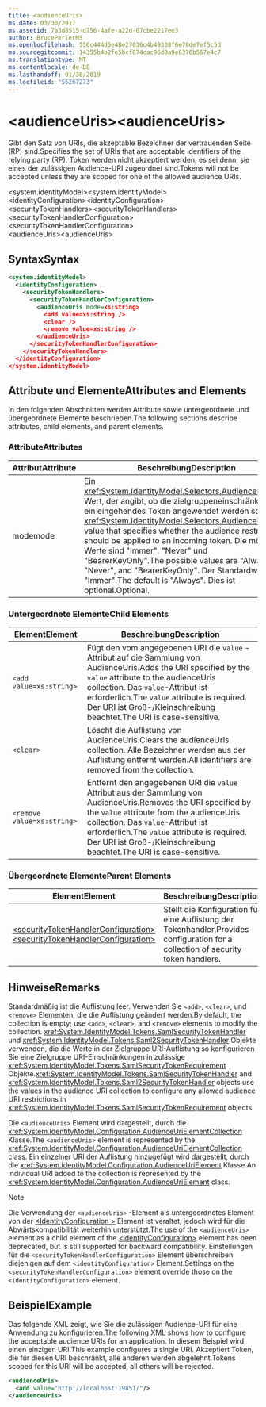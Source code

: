 ```yaml
---
title: <audienceUris>
ms.date: 03/30/2017
ms.assetid: 7a3d8515-d756-4afe-a22d-07cbe2217ee3
author: BrucePerlerMS
ms.openlocfilehash: 556c444d5e48e27036c4b49338f6e70de7ef5c5d
ms.sourcegitcommit: 14355b4b2fe5bcf874cac96d0a9e6376b567e4c7
ms.translationtype: MT
ms.contentlocale: de-DE
ms.lasthandoff: 01/30/2019
ms.locfileid: "55267273"
---
```

# <a name="audienceuris"></a><span data-ttu-id="7ed7c-101">\<audienceUris></span><span class="sxs-lookup"><span data-stu-id="7ed7c-101">\<audienceUris></span></span>
<span data-ttu-id="7ed7c-102">Gibt den Satz von URIs, die akzeptable Bezeichner der vertrauenden Seite (RP) sind.</span><span class="sxs-lookup"><span data-stu-id="7ed7c-102">Specifies the set of URIs that are acceptable identifiers of the relying party (RP).</span></span> <span data-ttu-id="7ed7c-103">Token werden nicht akzeptiert werden, es sei denn, sie eines der zulässigen Audience-URI zugeordnet sind.</span><span class="sxs-lookup"><span data-stu-id="7ed7c-103">Tokens will not be accepted unless they are scoped for one of the allowed audience URIs.</span></span>  
  
 <span data-ttu-id="7ed7c-104">\<system.identityModel></span><span class="sxs-lookup"><span data-stu-id="7ed7c-104">\<system.identityModel></span></span>  
<span data-ttu-id="7ed7c-105">\<identityConfiguration></span><span class="sxs-lookup"><span data-stu-id="7ed7c-105">\<identityConfiguration></span></span>  
<span data-ttu-id="7ed7c-106">\<securityTokenHandlers></span><span class="sxs-lookup"><span data-stu-id="7ed7c-106">\<securityTokenHandlers></span></span>  
<span data-ttu-id="7ed7c-107">\<securityTokenHandlerConfiguration></span><span class="sxs-lookup"><span data-stu-id="7ed7c-107">\<securityTokenHandlerConfiguration></span></span>  
<span data-ttu-id="7ed7c-108">\<audienceUris></span><span class="sxs-lookup"><span data-stu-id="7ed7c-108">\<audienceUris></span></span>  
  
## <a name="syntax"></a><span data-ttu-id="7ed7c-109">Syntax</span><span class="sxs-lookup"><span data-stu-id="7ed7c-109">Syntax</span></span>  
  
```xml  
<system.identityModel>  
  <identityConfiguration>  
    <securityTokenHandlers>  
      <securityTokenHandlerConfiguration>  
        <audienceUris mode=xs:string>  
          <add value=xs:string />  
          <clear />  
          <remove value=xs:string />  
        </audienceUris>  
      </securityTokenHandlerConfiguration>  
    </securityTokenHandlers>  
  </identityConfiguration>  
</system.identityModel>  
```  
  
## <a name="attributes-and-elements"></a><span data-ttu-id="7ed7c-110">Attribute und Elemente</span><span class="sxs-lookup"><span data-stu-id="7ed7c-110">Attributes and Elements</span></span>  
 <span data-ttu-id="7ed7c-111">In den folgenden Abschnitten werden Attribute sowie untergeordnete und übergeordnete Elemente beschrieben.</span><span class="sxs-lookup"><span data-stu-id="7ed7c-111">The following sections describe attributes, child elements, and parent elements.</span></span>  
  
### <a name="attributes"></a><span data-ttu-id="7ed7c-112">Attribute</span><span class="sxs-lookup"><span data-stu-id="7ed7c-112">Attributes</span></span>  
  
|<span data-ttu-id="7ed7c-113">Attribut</span><span class="sxs-lookup"><span data-stu-id="7ed7c-113">Attribute</span></span>|<span data-ttu-id="7ed7c-114">Beschreibung</span><span class="sxs-lookup"><span data-stu-id="7ed7c-114">Description</span></span>|  
|---------------|-----------------|  
|<span data-ttu-id="7ed7c-115">mode</span><span class="sxs-lookup"><span data-stu-id="7ed7c-115">mode</span></span>|<span data-ttu-id="7ed7c-116">Ein <xref:System.IdentityModel.Selectors.AudienceUriMode> Wert, der angibt, ob die zielgruppeneinschränkung auf ein eingehendes Token angewendet werden soll.</span><span class="sxs-lookup"><span data-stu-id="7ed7c-116">An <xref:System.IdentityModel.Selectors.AudienceUriMode> value that specifies whether the audience restriction should be applied to an incoming token.</span></span> <span data-ttu-id="7ed7c-117">Die möglichen Werte sind "Immer", "Never" und "BearerKeyOnly".</span><span class="sxs-lookup"><span data-stu-id="7ed7c-117">The possible values are "Always", "Never", and "BearerKeyOnly".</span></span> <span data-ttu-id="7ed7c-118">Der Standardwert ist "Immer".</span><span class="sxs-lookup"><span data-stu-id="7ed7c-118">The default is "Always".</span></span> <span data-ttu-id="7ed7c-119">Dies ist optional.</span><span class="sxs-lookup"><span data-stu-id="7ed7c-119">Optional.</span></span>|  
  
### <a name="child-elements"></a><span data-ttu-id="7ed7c-120">Untergeordnete Elemente</span><span class="sxs-lookup"><span data-stu-id="7ed7c-120">Child Elements</span></span>  
  
|<span data-ttu-id="7ed7c-121">Element</span><span class="sxs-lookup"><span data-stu-id="7ed7c-121">Element</span></span>|<span data-ttu-id="7ed7c-122">Beschreibung</span><span class="sxs-lookup"><span data-stu-id="7ed7c-122">Description</span></span>|  
|-------------|-----------------|  
|`<add value=xs:string>`|<span data-ttu-id="7ed7c-123">Fügt den vom angegebenen URI die `value` -Attribut auf die Sammlung von AudienceUris.</span><span class="sxs-lookup"><span data-stu-id="7ed7c-123">Adds the URI specified by the `value` attribute to the audienceUris collection.</span></span> <span data-ttu-id="7ed7c-124">Das `value`-Attribut ist erforderlich.</span><span class="sxs-lookup"><span data-stu-id="7ed7c-124">The `value` attribute is required.</span></span> <span data-ttu-id="7ed7c-125">Der URI ist Groß-/Kleinschreibung beachtet.</span><span class="sxs-lookup"><span data-stu-id="7ed7c-125">The URI is case-sensitive.</span></span>|  
|`<clear>`|<span data-ttu-id="7ed7c-126">Löscht die Auflistung von AudienceUris.</span><span class="sxs-lookup"><span data-stu-id="7ed7c-126">Clears the audienceUris collection.</span></span> <span data-ttu-id="7ed7c-127">Alle Bezeichner werden aus der Auflistung entfernt werden.</span><span class="sxs-lookup"><span data-stu-id="7ed7c-127">All identifiers are removed from the collection.</span></span>|  
|`<remove value=xs:string>`|<span data-ttu-id="7ed7c-128">Entfernt den angegebenen URI die `value` Attribut aus der Sammlung von AudienceUris.</span><span class="sxs-lookup"><span data-stu-id="7ed7c-128">Removes the URI specified by the `value` attribute from the audienceUris collection.</span></span> <span data-ttu-id="7ed7c-129">Das `value`-Attribut ist erforderlich.</span><span class="sxs-lookup"><span data-stu-id="7ed7c-129">The `value` attribute is required.</span></span> <span data-ttu-id="7ed7c-130">Der URI ist Groß-/Kleinschreibung beachtet.</span><span class="sxs-lookup"><span data-stu-id="7ed7c-130">The URI is case-sensitive.</span></span>|  
  
### <a name="parent-elements"></a><span data-ttu-id="7ed7c-131">Übergeordnete Elemente</span><span class="sxs-lookup"><span data-stu-id="7ed7c-131">Parent Elements</span></span>  
  
|<span data-ttu-id="7ed7c-132">Element</span><span class="sxs-lookup"><span data-stu-id="7ed7c-132">Element</span></span>|<span data-ttu-id="7ed7c-133">Beschreibung</span><span class="sxs-lookup"><span data-stu-id="7ed7c-133">Description</span></span>|  
|-------------|-----------------|  
|[<span data-ttu-id="7ed7c-134">\<securityTokenHandlerConfiguration></span><span class="sxs-lookup"><span data-stu-id="7ed7c-134">\<securityTokenHandlerConfiguration></span></span>](../../../../../docs/framework/configure-apps/file-schema/windows-identity-foundation/securitytokenhandlerconfiguration.md)|<span data-ttu-id="7ed7c-135">Stellt die Konfiguration für eine Auflistung der Tokenhandler.</span><span class="sxs-lookup"><span data-stu-id="7ed7c-135">Provides configuration for a collection of security token handlers.</span></span>|  
  
## <a name="remarks"></a><span data-ttu-id="7ed7c-136">Hinweise</span><span class="sxs-lookup"><span data-stu-id="7ed7c-136">Remarks</span></span>  
 <span data-ttu-id="7ed7c-137">Standardmäßig ist die Auflistung leer. Verwenden Sie `<add>`, `<clear>`, und `<remove>` Elementen, die die Auflistung geändert werden.</span><span class="sxs-lookup"><span data-stu-id="7ed7c-137">By default, the collection is empty; use `<add>`, `<clear>`, and `<remove>` elements to modify the collection.</span></span> <span data-ttu-id="7ed7c-138"><xref:System.IdentityModel.Tokens.SamlSecurityTokenHandler> und <xref:System.IdentityModel.Tokens.Saml2SecurityTokenHandler> Objekte verwenden, die die Werte in der Zielgruppe URI-Auflistung so konfigurieren Sie eine Zielgruppe URI-Einschränkungen in zulässige <xref:System.IdentityModel.Tokens.SamlSecurityTokenRequirement> Objekte.</span><span class="sxs-lookup"><span data-stu-id="7ed7c-138"><xref:System.IdentityModel.Tokens.SamlSecurityTokenHandler> and <xref:System.IdentityModel.Tokens.Saml2SecurityTokenHandler> objects use the values in the audience URI collection to configure any allowed audience URI restrictions in <xref:System.IdentityModel.Tokens.SamlSecurityTokenRequirement> objects.</span></span>  
  
 <span data-ttu-id="7ed7c-139">Die `<audienceUris>` Element wird dargestellt, durch die <xref:System.IdentityModel.Configuration.AudienceUriElementCollection> Klasse.</span><span class="sxs-lookup"><span data-stu-id="7ed7c-139">The `<audienceUris>` element is represented by the <xref:System.IdentityModel.Configuration.AudienceUriElementCollection> class.</span></span> <span data-ttu-id="7ed7c-140">Ein einzelner URI der Auflistung hinzugefügt wird dargestellt, durch die <xref:System.IdentityModel.Configuration.AudienceUriElement> Klasse.</span><span class="sxs-lookup"><span data-stu-id="7ed7c-140">An individual URI added to the collection is represented by the <xref:System.IdentityModel.Configuration.AudienceUriElement> class.</span></span>  
  
> [!NOTE]
>  <span data-ttu-id="7ed7c-141">Die Verwendung der `<audienceUris>` -Element als untergeordnetes Element von der [ \<IdentityConfiguration >](../../../../../docs/framework/configure-apps/file-schema/windows-identity-foundation/identityconfiguration.md) Element ist veraltet, jedoch wird für die Abwärtskompatibilität weiterhin unterstützt.</span><span class="sxs-lookup"><span data-stu-id="7ed7c-141">The use of the `<audienceUris>` element as a child element of the [\<identityConfiguration>](../../../../../docs/framework/configure-apps/file-schema/windows-identity-foundation/identityconfiguration.md) element has been deprecated, but is still supported for backward compatibility.</span></span> <span data-ttu-id="7ed7c-142">Einstellungen für die `<securityTokenHandlerConfiguration>` Element überschreiben diejenigen auf dem `<identityConfiguration>` Element.</span><span class="sxs-lookup"><span data-stu-id="7ed7c-142">Settings on the `<securityTokenHandlerConfiguration>` element override those on the `<identityConfiguration>` element.</span></span>  
  
## <a name="example"></a><span data-ttu-id="7ed7c-143">Beispiel</span><span class="sxs-lookup"><span data-stu-id="7ed7c-143">Example</span></span>  
 <span data-ttu-id="7ed7c-144">Das folgende XML zeigt, wie Sie die zulässigen Audience-URI für eine Anwendung zu konfigurieren.</span><span class="sxs-lookup"><span data-stu-id="7ed7c-144">The following XML shows how to configure the acceptable audience URIs for an application.</span></span> <span data-ttu-id="7ed7c-145">In diesem Beispiel wird einen einzigen URI.</span><span class="sxs-lookup"><span data-stu-id="7ed7c-145">This example configures a single URI.</span></span> <span data-ttu-id="7ed7c-146">Akzeptiert Token, die für diesen URI beschränkt, alle anderen werden abgelehnt.</span><span class="sxs-lookup"><span data-stu-id="7ed7c-146">Tokens scoped for this URI will be accepted, all others will be rejected.</span></span>  
  
```xml  
<audienceUris>  
  <add value="http://localhost:19851/"/>  
</audienceUris>  
```
